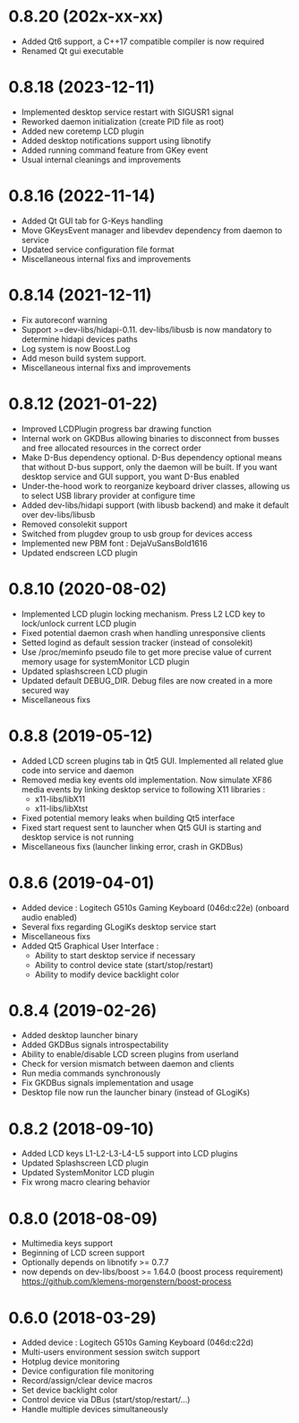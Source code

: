 
0.8.20 (202x-xx-xx)
===================
- Added Qt6 support, a C++17 compatible compiler is now required
- Renamed Qt gui executable

0.8.18 (2023-12-11)
===================
- Implemented desktop service restart with SIGUSR1 signal
- Reworked daemon initialization (create PID file as root)
- Added new coretemp LCD plugin
- Added desktop notifications support using libnotify
- Added running command feature from GKey event
- Usual internal cleanings and improvements

0.8.16 (2022-11-14)
===================
- Added Qt GUI tab for G-Keys handling
- Move GKeysEvent manager and libevdev dependency from daemon to service
- Updated service configuration file format
- Miscellaneous internal fixs and improvements

0.8.14 (2021-12-11)
===================
- Fix autoreconf warning
- Support >=dev-libs/hidapi-0.11. dev-libs/libusb is now mandatory to
  determine hidapi devices paths
- Log system is now Boost.Log
- Add meson build system support.
- Miscellaneous internal fixs and improvements

0.8.12 (2021-01-22)
===================
- Improved LCDPlugin progress bar drawing function
- Internal work on GKDBus allowing binaries to disconnect from
  busses and free allocated resources in the correct order
- Make D-Bus dependency optional. D-Bus dependency optional means that
  without D-bus support, only the daemon will be built. If you want
  desktop service and GUI support, you want D-Bus enabled
- Under-the-hood work to reorganize keyboard driver classes, allowing us
  to select USB library provider at configure time
- Added dev-libs/hidapi support (with libusb backend) and make it
  default over dev-libs/libusb
- Removed consolekit support
- Switched from plugdev group to usb group for devices access
- Implemented new PBM font : DejaVuSansBold1616
- Updated endscreen LCD plugin

0.8.10 (2020-08-02)
===================
- Implemented LCD plugin locking mechanism. Press L2 LCD key to
  lock/unlock current LCD plugin
- Fixed potential daemon crash when handling unresponsive clients
- Setted logind as default session tracker (instead of consolekit)
- Use /proc/meminfo pseudo file to get more precise value
  of current memory usage for systemMonitor LCD plugin
- Updated splashscreen LCD plugin
- Updated default DEBUG_DIR. Debug files are now created in a more
  secured way
- Miscellaneous fixs

0.8.8 (2019-05-12)
==================
- Added LCD screen plugins tab in Qt5 GUI. Implemented all related
  glue code into service and daemon
- Removed media key events old implementation. Now simulate XF86 media
  events by linking desktop service to following X11 libraries :
    * x11-libs/libX11
    * x11-libs/libXtst
- Fixed potential memory leaks when building Qt5 interface
- Fixed start request sent to launcher when Qt5 GUI is starting and
   desktop service is not running
- Miscellaneous fixs (launcher linking error, crash in GKDBus)

0.8.6 (2019-04-01)
==================
- Added device : Logitech G510s Gaming Keyboard (046d:c22e)
    (onboard audio enabled)
- Several fixs regarding GLogiKs desktop service start
- Miscellaneous fixs
- Added Qt5 Graphical User Interface :
    * Ability to start desktop service if necessary
	* Ability to control device state (start/stop/restart)
	* Ability to modify device backlight color

0.8.4 (2019-02-26)
==================
- Added desktop launcher binary
- Added GKDBus signals introspectability
- Ability to enable/disable LCD screen plugins from userland
- Check for version mismatch between daemon and clients
- Run media commands synchronously
- Fix GKDBus signals implementation and usage
- Desktop file now run the launcher binary (instead of GLogiKs)

0.8.2 (2018-09-10)
==================
- Added LCD keys L1-L2-L3-L4-L5 support into LCD plugins
- Updated Splashscreen LCD plugin
- Updated SystemMonitor LCD plugin
- Fix wrong macro clearing behavior

0.8.0 (2018-08-09)
==================
- Multimedia keys support
- Beginning of LCD screen support
- Optionally depends on libnotify >= 0.7.7
- now depends on dev-libs/boost >= 1.64.0 (boost process requirement)
    https://github.com/klemens-morgenstern/boost-process

0.6.0 (2018-03-29)
==================
- Added device : Logitech G510s Gaming Keyboard (046d:c22d)
- Multi-users environment session switch support
- Hotplug device monitoring
- Device configuration file monitoring
- Record/assign/clear device macros
- Set device backlight color
- Control device via DBus (start/stop/restart/...)
- Handle multiple devices simultaneously

